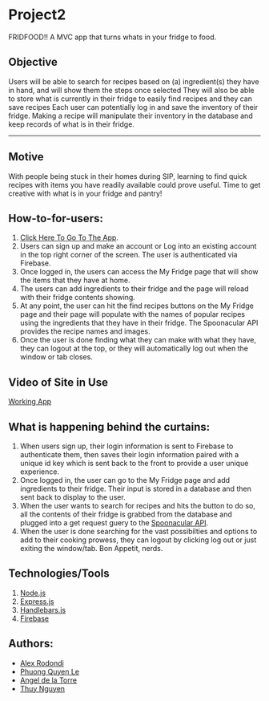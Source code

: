 # Project2

FRIDFOOD!! A  MVC app that turns whats in your fridge to food.

## Objective

Users will be able to search for recipes based on (a) ingredient(s) they have in hand, and will show them the steps once selected
They will also be able to store what is currently in their fridge to easily find recipes and they can save recipes
Each user can potentially log in and save the inventory of their fridge. Making a recipe will manipulate their inventory in the database and keep records of what is in their fridge.

---

## Motive

With people being stuck in their homes during SIP, learning to find quick recipes with items you have readily available could prove useful. Time to get creative with what is in your fridge and pantry!

## How-to-for-users:

1. [Click Here To Go To The App](https://fridfood-2020.herokuapp.com/).
2. Users can sign up and make an account or Log into an existing account in the top right corner of the screen. The user is authenticated via Firebase.
3. Once logged in, the users can access the My Fridge page that will show the items that they have at home.
4. The users can add ingredients to their fridge and the page will reload with their fridge contents showing.
5. At any point, the user can hit the find recipes buttons on the My Fridge page and their page will populate with the names of popular recipes using the ingredients that they have in their fridge. The Spoonacular API provides the recipe names and images.
6. Once the user is done finding what they can make with what they have, they can logout at the top, or they will automatically log out when the window or tab closes.

## Video of Site in Use

[Working App](https://drive.google.com/file/d/1xsW0vCvNWL4vkZVEz3N18k36-s7lMue6/view)

## What is happening behind the curtains:
1. When users sign up, their login information is sent to Firebase to authenticate them, then saves their login information paired with a unique id key which is sent back to the front to provide a user unique experience.
2. Once logged in, the user can go to the My Fridge page and add ingredients to their fridge. Their input is stored in a database and then sent back to display to the user.
3. When the user wants to search for recipes and hits the button to do so, all the contents of their fridge is grabbed from the database and plugged into a get request guery to the [Spoonacular API](https://spoonacular.com/food-api).
4. When the user is done searching for the vast possibilties and options to add to their cooking prowess, they can logout by clicking log out or just exiting the window/tab. Bon Appetit, nerds.

## Technologies/Tools

1. [Node.js](https://nodejs.org/en/)
2. [Express.js](https://expressjs.com/)
3. [Handlebars.js](https://handlebarsjs.com/)
4. [Firebase](https://firebase.google.com/)

## Authors:

- [Alex Rodondi](https://github.com/atrodondi/)
- [Phuong Quyen Le](https://github.com/phquyenle)
- [Angel de la Torre](https://github.com/ardelato)
- [Thuy Nguyen](https://github.com/thuynguyen-nht)

